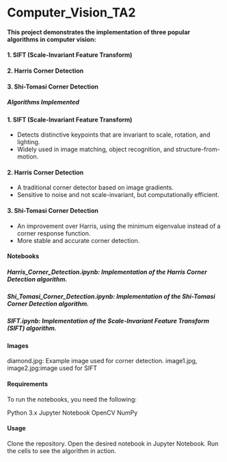 # Computer_Vision_TA2

#### This project demonstrates the implementation of three popular algorithms in computer vision:

#### 1. **SIFT (Scale-Invariant Feature Transform)**
#### 2. **Harris Corner Detection**
#### 3. **Shi-Tomasi Corner Detection**

##### Algorithms Implemented

#### 1. SIFT (Scale-Invariant Feature Transform)
- Detects distinctive keypoints that are invariant to scale, rotation, and lighting.
- Widely used in image matching, object recognition, and structure-from-motion.

#### 2. Harris Corner Detection
- A traditional corner detector based on image gradients.
- Sensitive to noise and not scale-invariant, but computationally efficient.

#### 3. Shi-Tomasi Corner Detection
- An improvement over Harris, using the minimum eigenvalue instead of a corner response function.
- More stable and accurate corner detection.
  
#### Notebooks

##### Harris_Corner_Detection.ipynb: Implementation of the Harris Corner Detection algorithm.
##### Shi_Tomasi_Corner_Detection.ipynb: Implementation of the Shi-Tomasi Corner Detection algorithm.
##### SIFT.ipynb: Implementation of the Scale-Invariant Feature Transform (SIFT) algorithm.

#### Images
diamond.jpg: Example image used for corner detection.
image1.jpg, image2.jpg:image used for SIFT

#### Requirements
To run the notebooks, you need the following:

Python 3.x
Jupyter Notebook
OpenCV
NumPy

#### Usage
Clone the repository.
Open the desired notebook in Jupyter Notebook.
Run the cells to see the algorithm in action.
